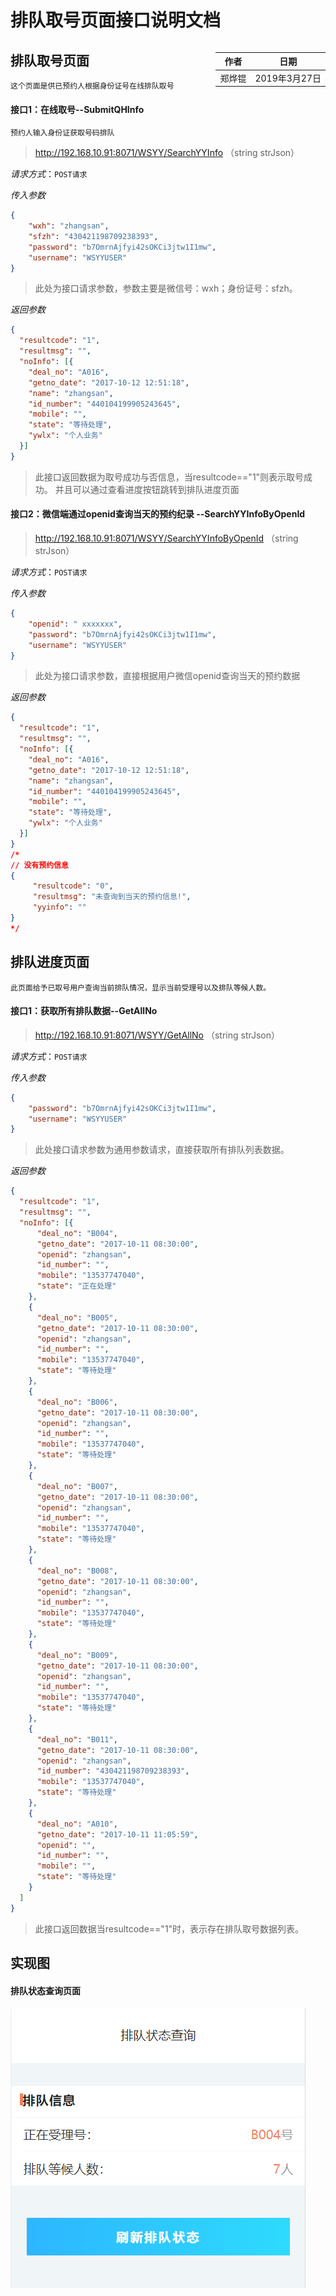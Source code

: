 # 排队取号页面接口说明文档

<div style="float:right">

|作者|日期|
|----|---|
|郑烨锟|2019年3月27日|

</div>

## 排队取号页面

    这个页面是供已预约人根据身份证号在线排队取号

####  接口1：在线取号--SubmitQHInfo
    
    预约人输入身份证获取号码排队

> http://192.168.10.91:8071/WSYY/SearchYYInfo （string strJson）

*请求方式*：`POST请求`

*传入参数*
```json
{ 
    "wxh": "zhangsan", 
    "sfzh": "430421198709238393",
    "password": "b7OmrnAjfyi42sOKCi3jtw1I1mw", 
    "username": "WSYYUSER"
}
```

> 此处为接口请求参数，参数主要是微信号：wxh；身份证号：sfzh。

*返回参数*
```json
{
  "resultcode": "1",
  "resultmsg": "",
  "noInfo": [{
    "deal_no": "A016",
    "getno_date": "2017-10-12 12:51:18",
    "name": "zhangsan",
    "id_number": "440104199905243645",
    "mobile": "",
    "state": "等待处理",
    "ywlx": "个人业务"
  }]
}
```
 
> 此接口返回数据为取号成功与否信息，当resultcode=="1"则表示取号成功。
    并且可以通过查看进度按钮跳转到排队进度页面

####  接口2：微信端通过openid查询当天的预约纪录 --SearchYYInfoByOpenId

> http://192.168.10.91:8071/WSYY/SearchYYInfoByOpenId （string strJson）

*请求方式*：`POST请求`

*传入参数*
```json
{ 
    "openid": " xxxxxxx",
    "password": "b7OmrnAjfyi42sOKCi3jtw1I1mw", 
    "username": "WSYYUSER"
}
```

> 此处为接口请求参数，直接根据用户微信openid查询当天的预约数据

*返回参数*
```json
{
  "resultcode": "1",
  "resultmsg": "",
  "noInfo": [{
    "deal_no": "A016",
    "getno_date": "2017-10-12 12:51:18",
    "name": "zhangsan",
    "id_number": "440104199905243645",
    "mobile": "",
    "state": "等待处理",
    "ywlx": "个人业务"
  }]
}
/*
// 没有预约信息
{ 
     "resultcode": "0", 
     "resultmsg": "未查询到当天的预约信息!", 
     "yyinfo": ""
}
*/
```

## 排队进度页面
    
    此页面给予已取号用户查询当前排队情况，显示当前受理号以及排队等候人数。

#### 接口1：获取所有排队数据--GetAllNo

> http://192.168.10.91:8071/WSYY/GetAllNo （string  strJson）

*请求方式*：`POST请求`

*传入参数*
```json
{
    "password": "b7OmrnAjfyi42sOKCi3jtw1I1mw", 
    "username": "WSYYUSER"
}
```

> 此处接口请求参数为通用参数请求，直接获取所有排队列表数据。

*返回参数*
```json
{
  "resultcode": "1",
  "resultmsg": "",
  "noInfo": [{
      "deal_no": "B004",
      "getno_date": "2017-10-11 08:30:00",
      "openid": "zhangsan",
      "id_number": "",
      "mobile": "13537747040",
      "state": "正在处理"
    },
    {
      "deal_no": "B005",
      "getno_date": "2017-10-11 08:30:00",
      "openid": "zhangsan",
      "id_number": "",
      "mobile": "13537747040",
      "state": "等待处理"
    },
    {
      "deal_no": "B006",
      "getno_date": "2017-10-11 08:30:00",
      "openid": "zhangsan",
      "id_number": "",
      "mobile": "13537747040",
      "state": "等待处理"
    },
    {
      "deal_no": "B007",
      "getno_date": "2017-10-11 08:30:00",
      "openid": "zhangsan",
      "id_number": "",
      "mobile": "13537747040",
      "state": "等待处理"
    },
    {
      "deal_no": "B008",
      "getno_date": "2017-10-11 08:30:00",
      "openid": "zhangsan",
      "id_number": "",
      "mobile": "13537747040",
      "state": "等待处理"
    },
    {
      "deal_no": "B009",
      "getno_date": "2017-10-11 08:30:00",
      "openid": "zhangsan",
      "id_number": "",
      "mobile": "13537747040",
      "state": "等待处理"
    },
    {
      "deal_no": "B011",
      "getno_date": "2017-10-11 08:30:00",
      "openid": "zhangsan",
      "id_number": "430421198709238393",
      "mobile": "13537747040",
      "state": "等待处理"
    },
    {
      "deal_no": "A010",
      "getno_date": "2017-10-11 11:05:59",
      "openid": "",
      "id_number": "",
      "mobile": "",
      "state": "等待处理"
    }
  ]
}
```

> 此接口返回数据当resultcode=="1"时，表示存在排队取号数据列表。

## 实现图

#### 排队状态查询页面
![](../images/排队状态查询页面.png)

